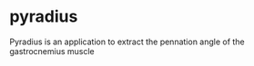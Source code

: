 pyradius
========

Pyradius is an application to extract the pennation angle of the gastrocnemius muscle
